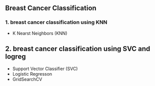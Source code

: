 ## Breast Cancer Classification 
### 1. breast cancer classification using KNN
- K Nearst Neighbors (KNN)
## 2. breast cancer classification using SVC and logreg
- Support Vector Classifier (SVC)
- Logistic Regresson
- GridSearchCV
